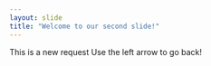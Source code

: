 ```yaml
---
layout: slide
title: "Welcome to our second slide!"
---
```

This is a new request
Use the left arrow to go back!
